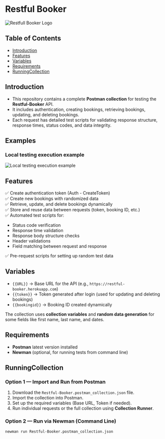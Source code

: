 # Restful Booker

![Restfull Booker Logo](download.png)

## Table of Contents

- [Introduction](#introduction)
- [Features](#features)
- [Variables](#variables)
- [Requirements](#requirements)
- [RunningCollection](#runningCollection)


## Introduction

- This repository contains a complete **Postman collection** for testing the **Restful-Booker** API.
- It includes authentication, creating bookings, retrieving bookings, updating, and deleting bookings.  
- Each request has detailed test scripts for validating response structure, response times, status codes, and data integrity.


## Examples

### Local testing execution example

![Local testing execution example](execuation.gif)

## Features

✅ Create authentication token (Auth - CreateToken)  
✅ Create new bookings with randomized data  
✅ Retrieve, update, and delete bookings dynamically  
✅ Store and reuse data between requests (token, booking ID, etc.)  
✅ Automated test scripts for:
- Status code verification
- Response time validation
- Response body structure checks
- Header validations
- Field matching between request and response

✅ Pre-request scripts for setting up random test data


## Variables

- `{{URL}}` → Base URL for the API (e.g., `https://restful-booker.herokuapp.com`)
- `{{token}}` → Token generated after login (used for updating and deleting bookings)
- `{{bookingid}}` → Booking ID created dynamically

The collection uses **collection variables** and **random data generation** for some fields like first name, last name, and dates.

## Requirements

- **Postman** latest version installed
- **Newman** (optional, for running tests from command line)


## RunningCollection

### Option 1 — Import and Run from Postman

1. Download the `Restful-Booker.postman_collection.json` file.
2. Import the collection into Postman.
3. Set up the required variables (Base URL, Token if needed).
4. Run individual requests or the full collection using **Collection Runner**.

### Option 2 — Run via Newman (Command Line)

```bash
newman run Restful-Booker.postman_collection.json